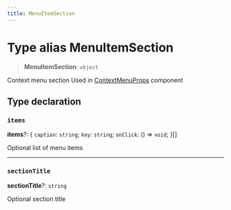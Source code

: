 ```yaml
---
title: MenuItemSection
---
```


# Type alias MenuItemSection

> **MenuItemSection**: `object`

Context menu section
Used in [ContextMenuProps](../interfaces/interface.ContextMenuProps.md) component

## Type declaration

### `items`

**items**?: \{
  `caption`: `string`;
  `key`: `string`;
  `onClick`: () => `void`;
 }[]

Optional list of menu items

***

### `sectionTitle`

**sectionTitle**?: `string`

Optional section title
